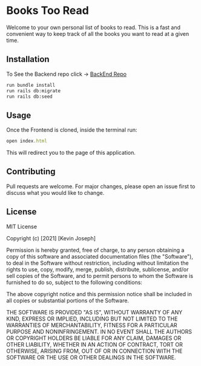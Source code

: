 
# Books Too Read

Welcome to your own personal list of books to read. This is a fast and convenient way to keep track of all the books 
you want to read at a given time. 


## Installation

To See the Backend repo click ->   [BackEnd Repo](https://github.com/kevinjoseph97/Books-backend) 

```bash
run bundle install 
run rails db:migrate
run rails db:seed
```

## Usage

Once the Frontend is cloned, inside the terminal run:
```js
open index.html
```

This will redirect you to the page of this application. 

## Contributing
Pull requests are welcome. For major changes, please open an issue first to discuss what you would like to change.



## License
MIT License

Copyright (c) [2021] [Kevin Joseph]

Permission is hereby granted, free of charge, to any person obtaining a copy
of this software and associated documentation files (the "Software"), to deal
in the Software without restriction, including without limitation the rights
to use, copy, modify, merge, publish, distribute, sublicense, and/or sell
copies of the Software, and to permit persons to whom the Software is
furnished to do so, subject to the following conditions:

The above copyright notice and this permission notice shall be included in all
copies or substantial portions of the Software.

THE SOFTWARE IS PROVIDED "AS IS", WITHOUT WARRANTY OF ANY KIND, EXPRESS OR
IMPLIED, INCLUDING BUT NOT LIMITED TO THE WARRANTIES OF MERCHANTABILITY,
FITNESS FOR A PARTICULAR PURPOSE AND NONINFRINGEMENT. IN NO EVENT SHALL THE
AUTHORS OR COPYRIGHT HOLDERS BE LIABLE FOR ANY CLAIM, DAMAGES OR OTHER
LIABILITY, WHETHER IN AN ACTION OF CONTRACT, TORT OR OTHERWISE, ARISING FROM,
OUT OF OR IN CONNECTION WITH THE SOFTWARE OR THE USE OR OTHER DEALINGS IN THE
SOFTWARE.